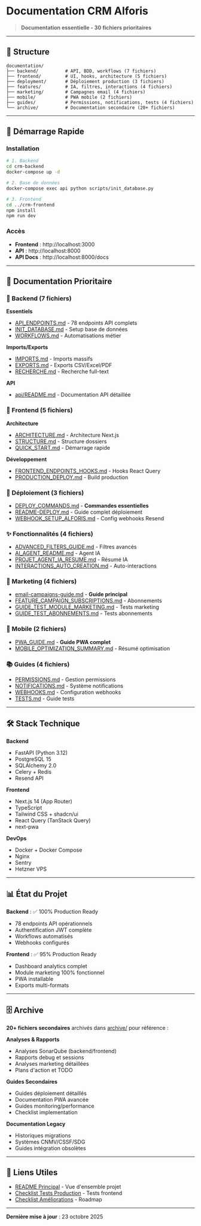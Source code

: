# Documentation CRM Alforis

> **Documentation essentielle - 30 fichiers prioritaires**

---

## 📂 Structure

```
documentation/
├── backend/          # API, BDD, workflows (7 fichiers)
├── frontend/         # UI, hooks, architecture (5 fichiers)
├── deployment/       # Déploiement production (3 fichiers)
├── features/         # IA, filtres, interactions (4 fichiers)
├── marketing/        # Campagnes email (4 fichiers)
├── mobile/           # PWA mobile (2 fichiers)
├── guides/           # Permissions, notifications, tests (4 fichiers)
└── archive/          # Documentation secondaire (20+ fichiers)
```

---

## 🚀 Démarrage Rapide

### Installation

```bash
# 1. Backend
cd crm-backend
docker-compose up -d

# 2. Base de données
docker-compose exec api python scripts/init_database.py

# 3. Frontend
cd ../crm-frontend
npm install
npm run dev
```

### Accès

- **Frontend** : http://localhost:3000
- **API** : http://localhost:8000
- **API Docs** : http://localhost:8000/docs

---

## 📖 Documentation Prioritaire

### 🔧 Backend (7 fichiers)

**Essentiels**
- [API_ENDPOINTS.md](backend/API_ENDPOINTS.md) - 78 endpoints API complets
- [INIT_DATABASE.md](backend/INIT_DATABASE.md) - Setup base de données
- [WORKFLOWS.md](backend/WORKFLOWS.md) - Automatisations métier

**Imports/Exports**
- [IMPORTS.md](backend/IMPORTS.md) - Imports massifs
- [EXPORTS.md](backend/EXPORTS.md) - Exports CSV/Excel/PDF
- [RECHERCHE.md](backend/RECHERCHE.md) - Recherche full-text

**API**
- [api/README.md](backend/api/README.md) - Documentation API détaillée

### 🎨 Frontend (5 fichiers)

**Architecture**
- [ARCHITECTURE.md](frontend/ARCHITECTURE.md) - Architecture Next.js
- [STRUCTURE.md](frontend/STRUCTURE.md) - Structure dossiers
- [QUICK_START.md](frontend/QUICK_START.md) - Démarrage rapide

**Développement**
- [FRONTEND_ENDPOINTS_HOOKS.md](frontend/FRONTEND_ENDPOINTS_HOOKS.md) - Hooks React Query
- [PRODUCTION_DEPLOY.md](frontend/PRODUCTION_DEPLOY.md) - Build production

### 🚀 Déploiement (3 fichiers)

- [DEPLOY_COMMANDS.md](deployment/DEPLOY_COMMANDS.md) - **Commandes essentielles**
- [README-DEPLOY.md](deployment/README-DEPLOY.md) - Guide complet déploiement
- [WEBHOOK_SETUP_ALFORIS.md](deployment/WEBHOOK_SETUP_ALFORIS.md) - Config webhooks Resend

### ✨ Fonctionnalités (4 fichiers)

- [ADVANCED_FILTERS_GUIDE.md](features/ADVANCED_FILTERS_GUIDE.md) - Filtres avancés
- [AI_AGENT_README.md](features/AI_AGENT_README.md) - Agent IA
- [PROJET_AGENT_IA_RESUME.md](features/PROJET_AGENT_IA_RESUME.md) - Résumé IA
- [INTERACTIONS_AUTO_CREATION.md](features/INTERACTIONS_AUTO_CREATION.md) - Auto-interactions

### 📧 Marketing (4 fichiers)

- [email-campaigns-guide.md](marketing/email-campaigns-guide.md) - **Guide principal**
- [FEATURE_CAMPAIGN_SUBSCRIPTIONS.md](marketing/FEATURE_CAMPAIGN_SUBSCRIPTIONS.md) - Abonnements
- [GUIDE_TEST_MODULE_MARKETING.md](marketing/GUIDE_TEST_MODULE_MARKETING.md) - Tests marketing
- [GUIDE_TEST_ABONNEMENTS.md](marketing/GUIDE_TEST_ABONNEMENTS.md) - Tests abonnements

### 📱 Mobile (2 fichiers)

- [PWA_GUIDE.md](mobile/PWA_GUIDE.md) - **Guide PWA complet**
- [MOBILE_OPTIMIZATION_SUMMARY.md](mobile/MOBILE_OPTIMIZATION_SUMMARY.md) - Résumé optimisation

### 📚 Guides (4 fichiers)

- [PERMISSIONS.md](guides/PERMISSIONS.md) - Gestion permissions
- [NOTIFICATIONS.md](guides/NOTIFICATIONS.md) - Système notifications
- [WEBHOOKS.md](guides/WEBHOOKS.md) - Configuration webhooks
- [TESTS.md](guides/TESTS.md) - Guide tests

---

## 🛠️ Stack Technique

**Backend**
- FastAPI (Python 3.12)
- PostgreSQL 15
- SQLAlchemy 2.0
- Celery + Redis
- Resend API

**Frontend**
- Next.js 14 (App Router)
- TypeScript
- Tailwind CSS + shadcn/ui
- React Query (TanStack Query)
- next-pwa

**DevOps**
- Docker + Docker Compose
- Nginx
- Sentry
- Hetzner VPS

---

## 📊 État du Projet

**Backend** : ✅ 100% Production Ready
- 78 endpoints API opérationnels
- Authentification JWT complète
- Workflows automatisés
- Webhooks configurés

**Frontend** : ✅ 95% Production Ready
- Dashboard analytics complet
- Module marketing 100% fonctionnel
- PWA installable
- Exports multi-formats

---

## 🗄️ Archive

**20+ fichiers secondaires** archivés dans [archive/](archive/) pour référence :

**Analyses & Rapports**
- Analyses SonarQube (backend/frontend)
- Rapports debug et sessions
- Analyses marketing détaillées
- Plans d'action et TODO

**Guides Secondaires**
- Guides déploiement détaillés
- Documentation PWA avancée
- Guides monitoring/performance
- Checklist implementation

**Documentation Legacy**
- Historiques migrations
- Systèmes CNMV/CSSF/SDG
- Guides intégration obsolètes

---

## 🔗 Liens Utiles

- [README Principal](../README.md) - Vue d'ensemble projet
- [Checklist Tests Production](../CHECKLIST_TESTS_FRONTEND_PROD.md) - Tests frontend
- [Checklist Améliorations](../CHECKLIST_AMELIORATION_FUTURE.md) - Roadmap

---

**Dernière mise à jour** : 23 octobre 2025
